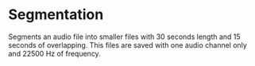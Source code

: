 # Segmentation
Segments an audio file into smaller files with 30 seconds length and 15 seconds of overlapping. This files are saved with one audio channel only and 22500 Hz of frequency.
